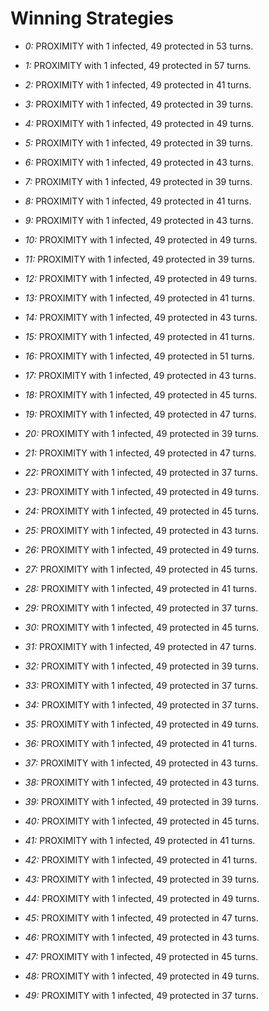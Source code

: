 # Winning Strategies

* _0:_ PROXIMITY with 1 infected, 49 protected in 53 turns.


* _1:_ PROXIMITY with 1 infected, 49 protected in 57 turns.


* _2:_ PROXIMITY with 1 infected, 49 protected in 41 turns.


* _3:_ PROXIMITY with 1 infected, 49 protected in 39 turns.


* _4:_ PROXIMITY with 1 infected, 49 protected in 49 turns.


* _5:_ PROXIMITY with 1 infected, 49 protected in 39 turns.


* _6:_ PROXIMITY with 1 infected, 49 protected in 43 turns.


* _7:_ PROXIMITY with 1 infected, 49 protected in 39 turns.


* _8:_ PROXIMITY with 1 infected, 49 protected in 41 turns.


* _9:_ PROXIMITY with 1 infected, 49 protected in 43 turns.


* _10:_ PROXIMITY with 1 infected, 49 protected in 49 turns.


* _11:_ PROXIMITY with 1 infected, 49 protected in 39 turns.


* _12:_ PROXIMITY with 1 infected, 49 protected in 49 turns.


* _13:_ PROXIMITY with 1 infected, 49 protected in 41 turns.


* _14:_ PROXIMITY with 1 infected, 49 protected in 43 turns.


* _15:_ PROXIMITY with 1 infected, 49 protected in 41 turns.


* _16:_ PROXIMITY with 1 infected, 49 protected in 51 turns.


* _17:_ PROXIMITY with 1 infected, 49 protected in 43 turns.


* _18:_ PROXIMITY with 1 infected, 49 protected in 45 turns.


* _19:_ PROXIMITY with 1 infected, 49 protected in 47 turns.


* _20:_ PROXIMITY with 1 infected, 49 protected in 39 turns.


* _21:_ PROXIMITY with 1 infected, 49 protected in 47 turns.


* _22:_ PROXIMITY with 1 infected, 49 protected in 37 turns.


* _23:_ PROXIMITY with 1 infected, 49 protected in 49 turns.


* _24:_ PROXIMITY with 1 infected, 49 protected in 45 turns.


* _25:_ PROXIMITY with 1 infected, 49 protected in 43 turns.


* _26:_ PROXIMITY with 1 infected, 49 protected in 49 turns.


* _27:_ PROXIMITY with 1 infected, 49 protected in 45 turns.


* _28:_ PROXIMITY with 1 infected, 49 protected in 41 turns.


* _29:_ PROXIMITY with 1 infected, 49 protected in 37 turns.


* _30:_ PROXIMITY with 1 infected, 49 protected in 45 turns.


* _31:_ PROXIMITY with 1 infected, 49 protected in 47 turns.


* _32:_ PROXIMITY with 1 infected, 49 protected in 39 turns.


* _33:_ PROXIMITY with 1 infected, 49 protected in 37 turns.


* _34:_ PROXIMITY with 1 infected, 49 protected in 37 turns.


* _35:_ PROXIMITY with 1 infected, 49 protected in 49 turns.


* _36:_ PROXIMITY with 1 infected, 49 protected in 41 turns.


* _37:_ PROXIMITY with 1 infected, 49 protected in 43 turns.


* _38:_ PROXIMITY with 1 infected, 49 protected in 43 turns.


* _39:_ PROXIMITY with 1 infected, 49 protected in 39 turns.


* _40:_ PROXIMITY with 1 infected, 49 protected in 45 turns.


* _41:_ PROXIMITY with 1 infected, 49 protected in 41 turns.


* _42:_ PROXIMITY with 1 infected, 49 protected in 41 turns.


* _43:_ PROXIMITY with 1 infected, 49 protected in 39 turns.


* _44:_ PROXIMITY with 1 infected, 49 protected in 49 turns.


* _45:_ PROXIMITY with 1 infected, 49 protected in 47 turns.


* _46:_ PROXIMITY with 1 infected, 49 protected in 43 turns.


* _47:_ PROXIMITY with 1 infected, 49 protected in 45 turns.


* _48:_ PROXIMITY with 1 infected, 49 protected in 49 turns.


* _49:_ PROXIMITY with 1 infected, 49 protected in 37 turns.


